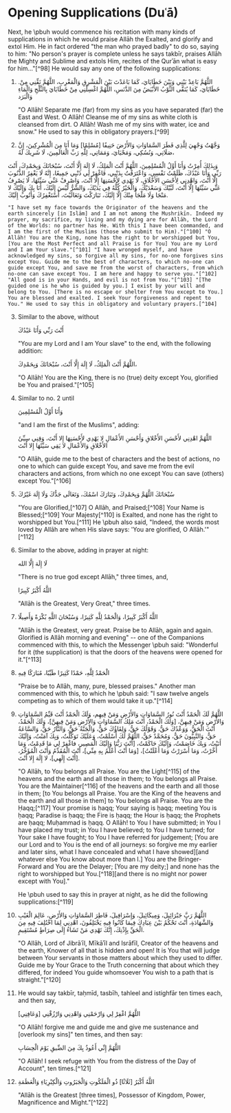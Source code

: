 
<!-- TODO fix diacritics in the following title -->

# Opening Supplications (Duʿā)

Next, he \pbuh would commence his recitation with many kinds of supplications in which he would praise Allāh the Exalted, and glorify and extol Him. He in fact ordered "the man who prayed badly" to do so, saying to him: "No person's prayer is complete unless he says takbīr, praises Allāh the Mighty and Sublime and extols Him, recites of the Qurʾān what is easy for him..."[^98] He would say any one of the following supplications:

1. <div lang="ar">.اللَّهُمَّ بَاعِدْ بَيْنِي وَبَيْنَ خَطَايَايَ، كَمَا بَاعَدْتَ بَيْنَ الْمَشْرِقِ وَالْمَغْرِبِ، اللَّهُمَّ نَقِّنِي مِنْ خَطَايَايَ، كَمَا يُنَقَّى الثَّوْبُ الأَبْيَضُ مِنَ الدَّنَسِ، اللَّهُمَّ اغْسِلْنِي مِنْ خَطَايَايَ بِالثَّلْجِ وَالْمَاءِ وَالْبَرَد</div>
    
    "O Allāh! Separate me (far) from my sins as you have separated (far) the East and West. O Allāh! Cleanse me of my sins as white cloth is cleansed from dirt. O Allāh! Wash me of my sins with water, ice and snow." He used to say this in obligatory prayers.[^99]

2. <div lang="ar">وَجَّهْتُ وَجْهِيَ لِلَّذِي فَطَرَ السَّمَاوَاتِ وَالأَرْضَ حَنِيفًا [مُسْلِمًا] وَمَا أَنَا مِنَ الْمُشْرِكِينَ، إِنَّ صَلَاتِي، وَنُسُكِي، وَمَحْيَايَ، وَمَمَاتِي، لِلَّهِ رَبِّ الْعَالَمِينَ، لَا شَرِيكَ لَهُ،
وَبِذَلِكَ أُمِرْتُ وَأَنَا أَوَّلُ الْمُسْلِمِينَ، اللَّهُمَّ أَنْتَ الْمَلِكُ، لَا إِلَهَ إِلَّا أَنْتَ، سُبْحَانَكَ وَبِحَمْدِكَ، أَنْتَ رَبِّي وَأَنَا عَبْدُكَ، ظَلَمْتُ نَفْسِي، وَاعْتَرَفْتُ بِذَنْبِي، فَاغْفِرْ لِي ذَنْبِي جَمِيعًا، إِنَّهُ لَا يَغْفِرُ الذُّنُوبَ إِلَّا أَنْتَ، وَاهْدِنِي لِأَحْسَنِ الأَخْلَاقِ، لَا يَهْدِي لِأَحْسَنِهَا إِلَّا أَنْتَ، وَاصْرِفْ عَنِّي سَيِّئَهَا، لَا يَصْرِفُ عَنِّي سَيِّئَهَا إِلَّا أَنْتَ، لَبَّيْكَ وَسَعْدَيْكَ، وَالْخَيْرُ كُلُّهُ فِي يَدَيْكَ، وَالشَّرُّ لَيْسَ إِلَيْكَ، أَنَا بِكَ وَإِلَيْكَ لا مَنْجَا وَلَا مَلْجَأَ مِنْكَ إِلَّا إِلَيْكَ، تَبَارَكْتَ وَتَعَالَيْتَ، أَسْتَغْفِرُكَ وَأَتُوبُ إِلَيْكَ.</div>

    "I have set my face towards the Originator of the heavens and the earth sincerely [in Islām] and I am not among the Mushrikīn. Indeed my prayer, my sacrifice, my living and my dying are for Allāh, the Lord of the Worlds: no partner has He. With this I have been commanded, and I am the first of the Muslims (those who submit to Him)."[^100] "O Allāh! You are the King, none has the right to br worshipped but You, [You are the Most Perfect and all Praise is for You] You are my Lord and I am Your slave."[^101] "I have wronged myself, and have acknowledged my sins, so forgive all my sins, for no-one forgives sins except You. Guide me to the best of characters, to which no-one can guide except You, and save me from the worst of characters, from which no-one can save except You. I am here and happy to serve you."[^102] "All good is in your Hands, and evil is not from You."[^103] "[The guided one is he who is guided by you.] I exist by your will and belong to You. [There is no escape or shelter from You except to You.] You are blessed and exalted. I seek Your forgiveness and repent to You." He used to say this in obligatory and voluntary prayers.[^104]

3. Similar to the above, without

    <div lang="ar">أَنْتَ رَبِّي وَأَنَا عَبْدُكَ</div>

    "You are my Lord and I am Your slave" to the end, with the following addition:

    <div lang="ar">اللَّهُمَّ أَنْتَ الْمَلِكُ، لَا إِلَهَ إِلَّا أَنْتَ، سُبْحَانَكَ وَبِحَمْدِكَ،</div>

    "O Allāh! You are the King, there is no (true) deity except You, glorified be You and praised."[^105]

4. Similar to no. 2 until

    <div lang="ar">وَأَنَا أَوَّلُ الْمُسْلِمِينَ</div>

    "and I am the first of the Muslims", adding:

    <div lang="ar">اللَّهُمَّ اهْدِنِي لأَحْسَنِ الأَخْلاقِ وَأَحْسَنِ الأَعْمَالِ لا يَهْدِي لأَحْسَنِهَا إِلا أَنْتَ، وَقِنِي سِيِّئَ الأَخْلاقِ وَالأَعْمَالِ لا يَقِي سَيِّئَهَا إِلا أَنْتَ</div>

    "O Allāh, guide me to the best of characters and the best of actions, no one to which can guide except You, and save me from the evil characters and actions, from which no one except You can save (others) except You."[^106]

5. <div lang="ar">سُبْحَانَكَ اللَّهُمَّ وَبِحَمْدِكَ، وَتَبَارَكَ اسْمُكَ، وَتَعَالَى جَدُّكَ وَلَا إِلَهَ غَيْرُكَ</div>

    "You are Glorified,[^107] O Allāh, and Praised;[^108] Your Name is Blessed;[^109] Your Majesty[^110] is Exalted, and none has the right to worshipped but You.[^111] He \pbuh also said, "Indeed, the words most loved by Allāh are when His slave says: 'You are glorified, O Allāh.'"[^112]

6. Similar to the above, adding in prayer at night:

    <div lang="ar">لَا إِلَهَ إِلَّا الله</div>

    "There is no true god except Allāh," three times, and,

    <div lang="ar">اللَّهُ أَكْبَرُ كَبِيرًا</div>

    "Allāh is the Greatest, Very Great," three times.

7. <div lang="ar">اللَّهُ أَكْبَرُ كَبِيرًا، وَالْحَمْدُ لِلَّهِ كَثِيرًا، وَسُبْحَانَ اللَّهِ بُكْرَةً وَأَصِيلًا</div>

    "Allāh is the Greatest, very great. Praise be to Allāh, again and again. Glorified is Allāh morning and evening" -- one of the Companions commenced with this, to which the Messenger \pbuh said: "Wonderful for it (the supplication) is that the doors of the heavens were opened for it."[^113]

8. <div lang="ar">الْحَمْدُ لِلَّهِ، حَمْدًا كَثِيرًا طَيِّبًا، مُبَارَكًا فِيهِ</div>

    "Praise be to Allāh, many, pure, blessed praises." Another man commenced with this, to which he \pbuh said: "I saw twelve angels competing as to which of them would take it up."[^114]

9. <div lang="ar">اللَّهُمَّ لَكَ الْحَمْدُ أَنْتَ نُورُ السَّمَاوَاتِ وَالأَرْضِ وَمَنْ فِيهِم، وَلَكَ الْحَمْدُ أَنْتَ قَيِّمُ السَّمَاوَاتِ وَالأَرْضِ وَمَنْ فِيهِنَّ، [وَلَكَ الْحَمْدُ، أَنْتَ مَلِكُ السَّمَاوَاتِ وَالأَرْضِ وَمَنْ فِيهِنَّ]، وَلَكَ الْحَمْدُ،  أَنْتَ الْحَقُّ، وَوَعْدُكَ حَقُّ، وَقَوْلُكَ حَقُّ، وَلِقَاؤُكَ حَقٌّ، وَالْجَنَّةُ حَقٌّ، وَالنَّارُ حَقٌّ، وَالسَّاعَةُ حَقٌّ، وَالنَّبِيُّونَ حَقٌّ، وَمُحَمَّدٌ حَقٌّ، اللَّهُمَّ لَكَ أَسْلَمْتُ، وَعَلَيْكَ تَوَكَّلْتُ، وَبِكَ آمَنْتُ، وَإِلَيْكَ أَنَبْتُ، وَبِكَ خَاصَمْتُ، وَإِلَيْكَ حَاكَمْتُ، [أَنْتَ رَبُّنَا وَإِلَيْكَ الْمَصِير، فاغْفِرْ لِي مَا قَدِمْتُ، وَمَا أَخَّرْتُ، وَمَا أَسْرَرْتُ وَمَا أَعْلَنْتُ]، [وَمَا أَنْتَ أَعْلَمُ بِهِ مِنِّي]، أَنْتَ الْمُقَدِّمُ وَأَنْتَ الْمُؤَخِّرُ، [أَنْتَ إِلَهِي]، لا إِلَهَ إِلا أَنْتَ.</div>

    "O Allāh, to You belongs all Praise. You are the Light[^115] of the heavens and the earth and all those in them; to You belongs all Praise. You are the Maintainer[^116] of the heavens and the earth and all those in them; [to You belongs all Praise. You are the King of the heavens and the earth and all those in them] to You belongs all Praise. You are the Ḥaqq;[^117] Your promise is ḥaqq; Your saying is ḥaqq; meeting You is ḥaqq; Paradise is ḥaqq; the Fire is ḥaqq; the Hour is ḥaqq; the Prophets are ḥaqq; Muḥammad is ḥaqq. O Allāh! to You I have submitted; in You I have placed my trust; in You I have believed; to You I have turned; for Your sake I have fought; to You I have referred for judgement; [You are our Lord and to You is the end of all journeys: so forgive me my earlier and later sins, what I have concealed and what I have showed][and whatever else You know about more than I.] You are the Bringer-Forward and You are the Delayer; [You are my deity;] and none has the right to worshipped but You.[^118][and there is no might nor power except with You]."

    He \pbuh used to say this in prayer at night, as he did the following supplications:[^119]

10. <div lang="ar">اللَّهُمَّ رَبَّ جَبْرَائِيلَ، وَمِيكَائِيلَ، وَإِسْرَافِيلَ، فَاطِرَ السَّمَاوَاتِ وَالأَرْضِ، عَالِمَ الْغَيْبِ وَالشَّهَادَةِ، أَنْتَ تَحْكُمُ بَيْنَ عِبَادِكَ فِيمَا كَانُوا فِيهِ يَخْتَلِفُونَ، اهْدِنِي لِمَا اخْتُلِفَ فِيهِ مِنَ الْحَقِّ بِإِذْنِكَ، إِنَّكَ تَهْدِي مَنْ تَشَاءُ إِلَى صِرَاطٍ مُسْتَقِيمٍ.</div>

    "O Allāh, Lord of Jibrāʿīl, Mīkāʾīl and Isrāfīl, Creator of the heavens and the earth, Knower of all that is hidden and open! It is You that will judge between Your servants in those matters about which they used to differ. Guide me by Your Grace to the Truth concerning that about which they differed, for indeed You guide whomsoever You wish to a path that is straight."[^120]

<!-- TODO double check the following -->

11. He would say takbīr, taḥmīd, tasbīh, tahleel and istighfār ten times each, and then say,

    <div lang="ar">اللَّهُمَّ اغْفِرْ لِي وَارْحَمْنِي وَاهْدِنِي وَارْزُقْنِي [وَعَافِنِي]</div>

    "O Allāh! forgive me and guide me and give me sustenance and [overlook my sins]" ten times, and then say:

    <div lang="ar">اللَّهُمَّ إِنِّي أَعُوذُ بِكَ مِنَ الضِّيقِ يَوْمَ الْحِسَابِ</div>

    "O Allāh! I seek refuge with You from the distress of the Day of Account", ten times.[^121]

12. <div lang="ar">اللَّهُ أَكْبَرُ [ثَلَاثًا] ذُو الْمَلَكُوتِ وَالْجَبَرُوتِ وَالْكِبْرِيَاءِ وَالْعَظَمَةِ</div>

    "Allāh is the Greatest [three times], Possessor of Kingdom, Power, Magnificence and Might."[^122]

